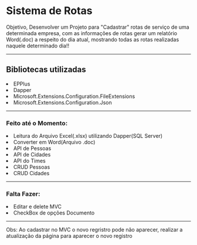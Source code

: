 <h1>
  Sistema de Rotas
  </h1>
  
  <p>Objetivo, Desenvolver um Projeto para "Cadastrar" rotas de serviço de uma determinada empresa, com as informações de rotas gerar um relatório Word(.doc) a respeito do dia atual, mostrando todas as rotas realizadas naquele determinado dia!!</p>
  
  <hr>
 
  <h2>Bibliotecas utilizadas</h2>
  
  <li>
    EPPlus
  <li>
    Dapper
    <li>
      Microsoft.Extensions.Configuration.FileExtensions
      <li>
        Microsoft.Extensions.Configuration.Json
 
  <hr>
        
        
  <h3>
    Feito até o Momento:
    </h3>

<li>
      Leitura do Arquivo Excel(.xlsx) utilizando Dapper(SQL Server)
    <li>
    Converter em Word(Arquivo .doc)
          <li>
    API de Pessoas
                <li>
    API de Cidades
                  <li>
    API do Times
                      <li>
    CRUD Pessoas
                   <li>
    CRUD Cidades
  
  <hr>
  
<h3>
    Falta Fazer:
  </h3>
    
<li>
  Editar e delete MVC
  <li>
  CheckBox de opções Documento
  
  <hr>
  Obs: Ao cadastrar no MVC o novo regristro pode não aparecer, realizar a atualização da página para aparecer o novo registro
    
